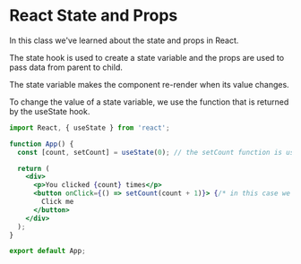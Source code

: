 # React State and Props

In this class we've learned about the state and props in React.

The state hook is used to create a state variable and the props are used to pass data from parent to child.

The state variable makes the component re-render when its value changes.

To change the value of a state variable, we use the function that is returned by the useState hook.

```jsx
import React, { useState } from 'react';

function App() {
  const [count, setCount] = useState(0); // the setCount function is used to change the value of the count variable whenever we want

  return (
    <div>
      <p>You clicked {count} times</p>
      <button onClick={() => setCount(count + 1)}> {/* in this case we are using the setCount function to change the value of the count variable */}
        Click me
      </button>
    </div>
  );
}

export default App;
```